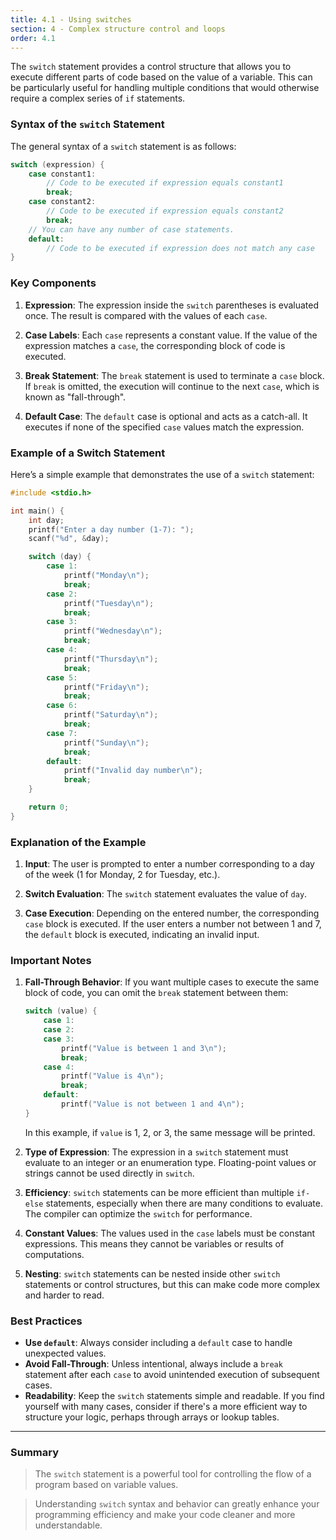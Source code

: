 ```yaml
---
title: 4.1 - Using switches
section: 4 - Complex structure control and loops
order: 4.1
---
```


The `switch` statement provides a control structure that allows you to execute different parts of code based on the value of a variable. This can be particularly useful for handling multiple conditions that would otherwise require a complex series of `if` statements.

### Syntax of the `switch` Statement

The general syntax of a `switch` statement is as follows:

```c
switch (expression) {
    case constant1:
        // Code to be executed if expression equals constant1
        break;
    case constant2:
        // Code to be executed if expression equals constant2
        break;
    // You can have any number of case statements.
    default:
        // Code to be executed if expression does not match any case
}
```

### Key Components

1. **Expression**: The expression inside the `switch` parentheses is evaluated once. The result is compared with the values of each `case`.

2. **Case Labels**: Each `case` represents a constant value. If the value of the expression matches a `case`, the corresponding block of code is executed.

3. **Break Statement**: The `break` statement is used to terminate a `case` block. If `break` is omitted, the execution will continue to the next `case`, which is known as "fall-through".

4. **Default Case**: The `default` case is optional and acts as a catch-all. It executes if none of the specified `case` values match the expression.

### Example of a Switch Statement

Here’s a simple example that demonstrates the use of a `switch` statement:

```c
#include <stdio.h>

int main() {
    int day;
    printf("Enter a day number (1-7): ");
    scanf("%d", &day);

    switch (day) {
        case 1:
            printf("Monday\n");
            break;
        case 2:
            printf("Tuesday\n");
            break;
        case 3:
            printf("Wednesday\n");
            break;
        case 4:
            printf("Thursday\n");
            break;
        case 5:
            printf("Friday\n");
            break;
        case 6:
            printf("Saturday\n");
            break;
        case 7:
            printf("Sunday\n");
            break;
        default:
            printf("Invalid day number\n");
            break;
    }

    return 0;
}
```

### Explanation of the Example

1. **Input**: The user is prompted to enter a number corresponding to a day of the week (1 for Monday, 2 for Tuesday, etc.).

2. **Switch Evaluation**: The `switch` statement evaluates the value of `day`.

3. **Case Execution**: Depending on the entered number, the corresponding `case` block is executed. If the user enters a number not between 1 and 7, the `default` block is executed, indicating an invalid input.

### Important Notes

1. **Fall-Through Behavior**: If you want multiple cases to execute the same block of code, you can omit the `break` statement between them:

   ```c
   switch (value) {
       case 1:
       case 2:
       case 3:
           printf("Value is between 1 and 3\n");
           break;
       case 4:
           printf("Value is 4\n");
           break;
       default:
           printf("Value is not between 1 and 4\n");
   }
   ```

   In this example, if `value` is 1, 2, or 3, the same message will be printed.

2. **Type of Expression**: The expression in a `switch` statement must evaluate to an integer or an enumeration type. Floating-point values or strings cannot be used directly in `switch`.

3. **Efficiency**: `switch` statements can be more efficient than multiple `if-else` statements, especially when there are many conditions to evaluate. The compiler can optimize the `switch` for performance.

4. **Constant Values**: The values used in the `case` labels must be constant expressions. This means they cannot be variables or results of computations.

5. **Nesting**: `switch` statements can be nested inside other `switch` statements or control structures, but this can make code more complex and harder to read.

### Best Practices

- **Use `default`**: Always consider including a `default` case to handle unexpected values.
- **Avoid Fall-Through**: Unless intentional, always include a `break` statement after each `case` to avoid unintended execution of subsequent cases.
- **Readability**: Keep the `switch` statements simple and readable. If you find yourself with many cases, consider if there's a more efficient way to structure your logic, perhaps through arrays or lookup tables.

---

### Summary

> The `switch` statement is a powerful tool for controlling the flow of a program based on variable values.

> Understanding `switch` syntax and behavior can greatly enhance your programming efficiency and make your code cleaner and more understandable.